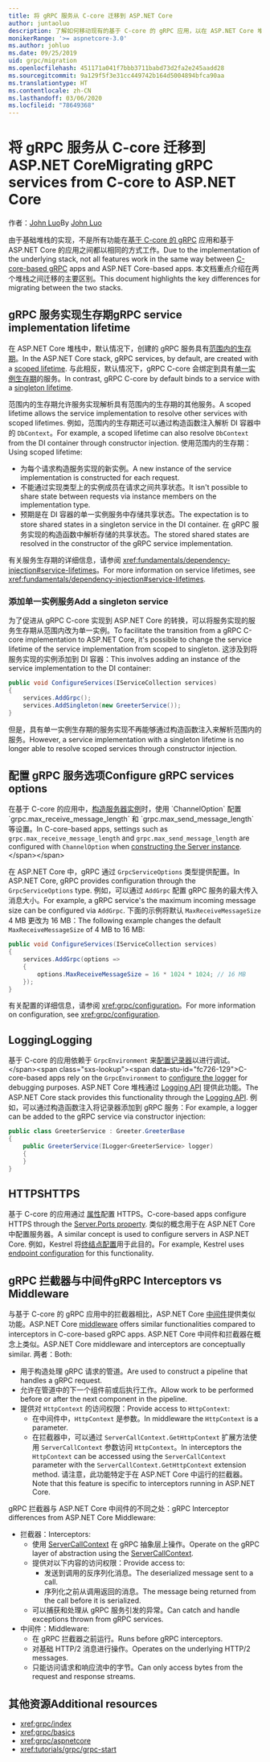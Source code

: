 ```yaml
---
title: 将 gRPC 服务从 C-core 迁移到 ASP.NET Core
author: juntaoluo
description: 了解如何移动现有的基于 C-core 的 gRPC 应用，以在 ASP.NET Core 堆栈之上运行。
monikerRange: '>= aspnetcore-3.0'
ms.author: johluo
ms.date: 09/25/2019
uid: grpc/migration
ms.openlocfilehash: 451171a041f7bbb3711babd73d2fa2e245aadd28
ms.sourcegitcommit: 9a129f5f3e31cc449742b164d5004894bfca90aa
ms.translationtype: HT
ms.contentlocale: zh-CN
ms.lasthandoff: 03/06/2020
ms.locfileid: "78649368"
---
```

# <a name="migrating-grpc-services-from-c-core-to-aspnet-core"></a><span data-ttu-id="fc726-103">将 gRPC 服务从 C-core 迁移到 ASP.NET Core</span><span class="sxs-lookup"><span data-stu-id="fc726-103">Migrating gRPC services from C-core to ASP.NET Core</span></span>

<span data-ttu-id="fc726-104">作者：[John Luo](https://github.com/juntaoluo)</span><span class="sxs-lookup"><span data-stu-id="fc726-104">By [John Luo](https://github.com/juntaoluo)</span></span>

<span data-ttu-id="fc726-105">由于基础堆栈的实现，不是所有功能在[基于 C-core 的 gRPC](https://grpc.io/blog/grpc-stacks) 应用和基于 ASP.NET Core 的应用之间都以相同的方式工作。</span><span class="sxs-lookup"><span data-stu-id="fc726-105">Due to the implementation of the underlying stack, not all features work in the same way between [C-core-based gRPC](https://grpc.io/blog/grpc-stacks) apps and ASP.NET Core-based apps.</span></span> <span data-ttu-id="fc726-106">本文档重点介绍在两个堆栈之间迁移的主要区别。</span><span class="sxs-lookup"><span data-stu-id="fc726-106">This document highlights the key differences for migrating between the two stacks.</span></span>

## <a name="grpc-service-implementation-lifetime"></a><span data-ttu-id="fc726-107">gRPC 服务实现生存期</span><span class="sxs-lookup"><span data-stu-id="fc726-107">gRPC service implementation lifetime</span></span>

<span data-ttu-id="fc726-108">在 ASP.NET Core 堆栈中，默认情况下，创建的 gRPC 服务具有[范围内的生存期](xref:fundamentals/dependency-injection#service-lifetimes)。</span><span class="sxs-lookup"><span data-stu-id="fc726-108">In the ASP.NET Core stack, gRPC services, by default, are created with a [scoped lifetime](xref:fundamentals/dependency-injection#service-lifetimes).</span></span> <span data-ttu-id="fc726-109">与此相反，默认情况下，gRPC C-core 会绑定到具有[单一实例生存期](xref:fundamentals/dependency-injection#service-lifetimes)的服务。</span><span class="sxs-lookup"><span data-stu-id="fc726-109">In contrast, gRPC C-core by default binds to a service with a [singleton lifetime](xref:fundamentals/dependency-injection#service-lifetimes).</span></span>

<span data-ttu-id="fc726-110">范围内的生存期允许服务实现解析具有范围内的生存期的其他服务。</span><span class="sxs-lookup"><span data-stu-id="fc726-110">A scoped lifetime allows the service implementation to resolve other services with scoped lifetimes.</span></span> <span data-ttu-id="fc726-111">例如，范围内的生存期还可以通过构造函数注入解析 DI 容器中的 `DbContext`。</span><span class="sxs-lookup"><span data-stu-id="fc726-111">For example, a scoped lifetime can also resolve `DbContext` from the DI container through constructor injection.</span></span> <span data-ttu-id="fc726-112">使用范围内的生存期：</span><span class="sxs-lookup"><span data-stu-id="fc726-112">Using scoped lifetime:</span></span>

* <span data-ttu-id="fc726-113">为每个请求构造服务实现的新实例。</span><span class="sxs-lookup"><span data-stu-id="fc726-113">A new instance of the service implementation is constructed for each request.</span></span>
* <span data-ttu-id="fc726-114">不能通过实现类型上的实例成员在请求之间共享状态。</span><span class="sxs-lookup"><span data-stu-id="fc726-114">It isn't possible to share state between requests via instance members on the implementation type.</span></span>
* <span data-ttu-id="fc726-115">预期是在 DI 容器的单一实例服务中存储共享状态。</span><span class="sxs-lookup"><span data-stu-id="fc726-115">The expectation is to store shared states in a singleton service in the DI container.</span></span> <span data-ttu-id="fc726-116">在 gRPC 服务实现的构造函数中解析存储的共享状态。</span><span class="sxs-lookup"><span data-stu-id="fc726-116">The stored shared states are resolved in the constructor of the gRPC service implementation.</span></span>

<span data-ttu-id="fc726-117">有关服务生存期的详细信息，请参阅 <xref:fundamentals/dependency-injection#service-lifetimes>。</span><span class="sxs-lookup"><span data-stu-id="fc726-117">For more information on service lifetimes, see <xref:fundamentals/dependency-injection#service-lifetimes>.</span></span>

### <a name="add-a-singleton-service"></a><span data-ttu-id="fc726-118">添加单一实例服务</span><span class="sxs-lookup"><span data-stu-id="fc726-118">Add a singleton service</span></span>

<span data-ttu-id="fc726-119">为了促进从 gRPC C-core 实现到 ASP.NET Core 的转换，可以将服务实现的服务生存期从范围内改为单一实例。</span><span class="sxs-lookup"><span data-stu-id="fc726-119">To facilitate the transition from a gRPC C-core implementation to ASP.NET Core, it's possible to change the service lifetime of the service implementation from scoped to singleton.</span></span> <span data-ttu-id="fc726-120">这涉及到将服务实现的实例添加到 DI 容器：</span><span class="sxs-lookup"><span data-stu-id="fc726-120">This involves adding an instance of the service implementation to the DI container:</span></span>

```csharp
public void ConfigureServices(IServiceCollection services)
{
    services.AddGrpc();
    services.AddSingleton(new GreeterService());
}
```

<span data-ttu-id="fc726-121">但是，具有单一实例生存期的服务实现不再能够通过构造函数注入来解析范围内的服务。</span><span class="sxs-lookup"><span data-stu-id="fc726-121">However, a service implementation with a singleton lifetime is no longer able to resolve scoped services through constructor injection.</span></span>

## <a name="configure-grpc-services-options"></a><span data-ttu-id="fc726-122">配置 gRPC 服务选项</span><span class="sxs-lookup"><span data-stu-id="fc726-122">Configure gRPC services options</span></span>

<span data-ttu-id="fc726-123">在基于 C-core 的应用中，[构造服务器实例](https://grpc.io/grpc/csharp/api/Grpc.Core.Server.html#Grpc_Core_Server__ctor_System_Collections_Generic_IEnumerable_Grpc_Core_ChannelOption__)时，使用 `ChannelOption` 配置 `grpc.max_receive_message_length` 和 `grpc.max_send_message_length` 等设置。</span><span class="sxs-lookup"><span data-stu-id="fc726-123">In C-core-based apps, settings such as `grpc.max_receive_message_length` and `grpc.max_send_message_length` are configured with `ChannelOption` when [constructing the Server instance](https://grpc.io/grpc/csharp/api/Grpc.Core.Server.html#Grpc_Core_Server__ctor_System_Collections_Generic_IEnumerable_Grpc_Core_ChannelOption__).</span></span>

<span data-ttu-id="fc726-124">在 ASP.NET Core 中，gRPC 通过 `GrpcServiceOptions` 类型提供配置。</span><span class="sxs-lookup"><span data-stu-id="fc726-124">In ASP.NET Core, gRPC provides configuration through the `GrpcServiceOptions` type.</span></span> <span data-ttu-id="fc726-125">例如，可以通过 `AddGrpc` 配置 gRPC 服务的最大传入消息大小。</span><span class="sxs-lookup"><span data-stu-id="fc726-125">For example, a gRPC service's the maximum incoming message size can be configured via `AddGrpc`.</span></span> <span data-ttu-id="fc726-126">下面的示例将默认 `MaxReceiveMessageSize` 4 MB 更改为 16 MB：</span><span class="sxs-lookup"><span data-stu-id="fc726-126">The following example changes the default `MaxReceiveMessageSize` of 4 MB to 16 MB:</span></span>

```csharp
public void ConfigureServices(IServiceCollection services)
{
    services.AddGrpc(options =>
    {
        options.MaxReceiveMessageSize = 16 * 1024 * 1024; // 16 MB
    });
}
```

<span data-ttu-id="fc726-127">有关配置的详细信息，请参阅 <xref:grpc/configuration>。</span><span class="sxs-lookup"><span data-stu-id="fc726-127">For more information on configuration, see <xref:grpc/configuration>.</span></span>

## <a name="logging"></a><span data-ttu-id="fc726-128">Logging</span><span class="sxs-lookup"><span data-stu-id="fc726-128">Logging</span></span>

<span data-ttu-id="fc726-129">基于 C-core 的应用依赖于 `GrpcEnvironment` 来[配置记录器](https://grpc.io/grpc/csharp/api/Grpc.Core.GrpcEnvironment.html?q=size#Grpc_Core_GrpcEnvironment_SetLogger_Grpc_Core_Logging_ILogger_)以进行调试。</span><span class="sxs-lookup"><span data-stu-id="fc726-129">C-core-based apps rely on the `GrpcEnvironment` to [configure the logger](https://grpc.io/grpc/csharp/api/Grpc.Core.GrpcEnvironment.html?q=size#Grpc_Core_GrpcEnvironment_SetLogger_Grpc_Core_Logging_ILogger_) for debugging purposes.</span></span> <span data-ttu-id="fc726-130">ASP.NET Core 堆栈通过 [Logging API](xref:fundamentals/logging/index) 提供此功能。</span><span class="sxs-lookup"><span data-stu-id="fc726-130">The ASP.NET Core stack provides this functionality through the [Logging API](xref:fundamentals/logging/index).</span></span> <span data-ttu-id="fc726-131">例如，可以通过构造函数注入将记录器添加到 gRPC 服务：</span><span class="sxs-lookup"><span data-stu-id="fc726-131">For example, a logger can be added to the gRPC service via constructor injection:</span></span>

```csharp
public class GreeterService : Greeter.GreeterBase
{
    public GreeterService(ILogger<GreeterService> logger)
    {
    }
}
```

## <a name="https"></a><span data-ttu-id="fc726-132">HTTPS</span><span class="sxs-lookup"><span data-stu-id="fc726-132">HTTPS</span></span>

<span data-ttu-id="fc726-133">基于 C-core 的应用通过 [ 属性](https://grpc.io/grpc/csharp/api/Grpc.Core.Server.html#Grpc_Core_Server_Ports)配置 HTTPS。</span><span class="sxs-lookup"><span data-stu-id="fc726-133">C-core-based apps configure HTTPS through the [Server.Ports property](https://grpc.io/grpc/csharp/api/Grpc.Core.Server.html#Grpc_Core_Server_Ports).</span></span> <span data-ttu-id="fc726-134">类似的概念用于在 ASP.NET Core 中配置服务器。</span><span class="sxs-lookup"><span data-stu-id="fc726-134">A similar concept is used to configure servers in ASP.NET Core.</span></span> <span data-ttu-id="fc726-135">例如，Kestrel 将[终结点配置](xref:fundamentals/servers/kestrel#endpoint-configuration)用于此目的。</span><span class="sxs-lookup"><span data-stu-id="fc726-135">For example, Kestrel uses [endpoint configuration](xref:fundamentals/servers/kestrel#endpoint-configuration) for this functionality.</span></span>

## <a name="grpc-interceptors-vs-middleware"></a><span data-ttu-id="fc726-136">gRPC 拦截器与中间件</span><span class="sxs-lookup"><span data-stu-id="fc726-136">gRPC Interceptors vs Middleware</span></span>

<span data-ttu-id="fc726-137">与基于 C-core 的 gRPC 应用中的拦截器相比，ASP.NET Core [中间件](xref:fundamentals/middleware/index)提供类似功能。</span><span class="sxs-lookup"><span data-stu-id="fc726-137">ASP.NET Core [middleware](xref:fundamentals/middleware/index) offers similar functionalities compared to interceptors in C-core-based gRPC apps.</span></span> <span data-ttu-id="fc726-138">ASP.NET Core 中间件和拦截器在概念上类似。</span><span class="sxs-lookup"><span data-stu-id="fc726-138">ASP.NET Core middleware and interceptors are conceptually similar.</span></span> <span data-ttu-id="fc726-139">两者：</span><span class="sxs-lookup"><span data-stu-id="fc726-139">Both:</span></span>

* <span data-ttu-id="fc726-140">用于构造处理 gRPC 请求的管道。</span><span class="sxs-lookup"><span data-stu-id="fc726-140">Are used to construct a pipeline that handles a gRPC request.</span></span>
* <span data-ttu-id="fc726-141">允许在管道中的下一个组件前或后执行工作。</span><span class="sxs-lookup"><span data-stu-id="fc726-141">Allow work to be performed before or after the next component in the pipeline.</span></span>
* <span data-ttu-id="fc726-142">提供对 `HttpContext` 的访问权限：</span><span class="sxs-lookup"><span data-stu-id="fc726-142">Provide access to `HttpContext`:</span></span>
  * <span data-ttu-id="fc726-143">在中间件中，`HttpContext` 是参数。</span><span class="sxs-lookup"><span data-stu-id="fc726-143">In middleware the `HttpContext` is a parameter.</span></span>
  * <span data-ttu-id="fc726-144">在拦截器中，可以通过 `ServerCallContext.GetHttpContext` 扩展方法使用 `ServerCallContext` 参数访问 `HttpContext`。</span><span class="sxs-lookup"><span data-stu-id="fc726-144">In interceptors the `HttpContext` can be accessed using the `ServerCallContext` parameter with the `ServerCallContext.GetHttpContext` extension method.</span></span> <span data-ttu-id="fc726-145">请注意，此功能特定于在 ASP.NET Core 中运行的拦截器。</span><span class="sxs-lookup"><span data-stu-id="fc726-145">Note that this feature is specific to interceptors running in ASP.NET Core.</span></span>

<span data-ttu-id="fc726-146">gRPC 拦截器与 ASP.NET Core 中间件的不同之处：</span><span class="sxs-lookup"><span data-stu-id="fc726-146">gRPC Interceptor differences from ASP.NET Core Middleware:</span></span>

* <span data-ttu-id="fc726-147">拦截器：</span><span class="sxs-lookup"><span data-stu-id="fc726-147">Interceptors:</span></span>
  * <span data-ttu-id="fc726-148">使用 [ServerCallContext](https://grpc.io/grpc/csharp/api/Grpc.Core.ServerCallContext.html) 在 gRPC 抽象层上操作。</span><span class="sxs-lookup"><span data-stu-id="fc726-148">Operate on the gRPC layer of abstraction using the [ServerCallContext](https://grpc.io/grpc/csharp/api/Grpc.Core.ServerCallContext.html).</span></span>
  * <span data-ttu-id="fc726-149">提供对以下内容的访问权限：</span><span class="sxs-lookup"><span data-stu-id="fc726-149">Provide access to:</span></span>
    * <span data-ttu-id="fc726-150">发送到调用的反序列化消息。</span><span class="sxs-lookup"><span data-stu-id="fc726-150">The deserialized message sent to a call.</span></span>
    * <span data-ttu-id="fc726-151">序列化之前从调用返回的消息。</span><span class="sxs-lookup"><span data-stu-id="fc726-151">The message being returned from the call before it is serialized.</span></span>
  * <span data-ttu-id="fc726-152">可以捕获和处理从 gRPC 服务引发的异常。</span><span class="sxs-lookup"><span data-stu-id="fc726-152">Can catch and handle exceptions thrown from gRPC services.</span></span>
* <span data-ttu-id="fc726-153">中间件：</span><span class="sxs-lookup"><span data-stu-id="fc726-153">Middleware:</span></span>
  * <span data-ttu-id="fc726-154">在 gRPC 拦截器之前运行。</span><span class="sxs-lookup"><span data-stu-id="fc726-154">Runs before gRPC interceptors.</span></span>
  * <span data-ttu-id="fc726-155">对基础 HTTP/2 消息进行操作。</span><span class="sxs-lookup"><span data-stu-id="fc726-155">Operates on the underlying HTTP/2 messages.</span></span>
  * <span data-ttu-id="fc726-156">只能访问请求和响应流中的字节。</span><span class="sxs-lookup"><span data-stu-id="fc726-156">Can only access bytes from the request and response streams.</span></span>

## <a name="additional-resources"></a><span data-ttu-id="fc726-157">其他资源</span><span class="sxs-lookup"><span data-stu-id="fc726-157">Additional resources</span></span>

* <xref:grpc/index>
* <xref:grpc/basics>
* <xref:grpc/aspnetcore>
* <xref:tutorials/grpc/grpc-start>

